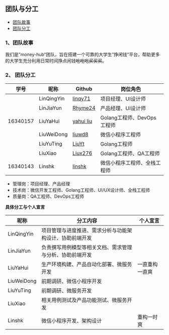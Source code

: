 ## 团队与分工

- [团队故事](https://github.com/money-hub/Dashboard/blob/master/02-team-profile.md#1团队故事)
- [团队分工](https://github.com/money-hub/Dashboard/blob/master/02-team-profile.md#2-团队分工)

### 1、团队故事

我们是”money-hub“团队，旨在搭建一个可靠的大学生”挣闲钱“平台，帮助更多的大学生充分利用日常时间挣点闲钱~~吃吃吃买买买~~。

### 2、 团队分工

| 学号     | 昵称       | Github                                  | 岗位角色                     |
| -------- | ---------- | --------------------------------------- | ---------------------------- |
|          | LinQingYin | [linqy71](https://github.com/linqy71)   | 项目经理、UI设计师           |
|          | LinJiaYun  | [Rhyme24](https://github.com/Rhyme24)   | 产品经理、UI设计师           |
| 16340157 | LiuYaHui   | [yahui liu](https://github.com/liuyh73) | Golang工程师、DevOps工程师   |
|          | LiuWeiDong | [liuwd8](https://github.com/liuwd8)     | 微信小程序工程师             |
|          | LiuYuTing  | [LiuYt](https://github.com/Liu-YT)      | Golang工程师                 |
|          | LiuXiao    | [Liux276](https://github.com/Liux276)   | Golang工程师、QA工程师       |
| 16340143 | Linshk     | [linshk](https://github.com/linshk)     | 微信小程序工程师、全栈工程师 |

- 管理岗：项目经理、产品经理
- 技术岗：微信开发工程师、Golang工程师、UI/UX设计师、全栈工程师
- 质量岗：QA工程师、DevOps工程师



**具体分工与个人宣言**

| 昵称       | 分工内容                                                 | 个人宣言       |
| ---------- | -------------------------------------------------------- | -------------- |
| LinQingYin | 项目管理与进度推进、需求分析与功能架构设计、协助前端开发 |                |
| LinJiaYun  | 负责撰写用例模型等相关文档、需求管理与分析、协助前端开发 |                |
| LiuYaHui   | 生产环境构建、产品自动化部署、微服务开发                 | 一直重构一直爽 |
| LiuWeiDong | 前期调研、微信小程序开发                                 |                |
| LiuYuTing  | 前期调研、微服务开发                                     |                |
| LiuXiao    | 相关用例测试及产品功能测试、微服务开发                   |                |
| Linshk     | 微信小程序开发、架构设计                                 | 重构一时爽     |






